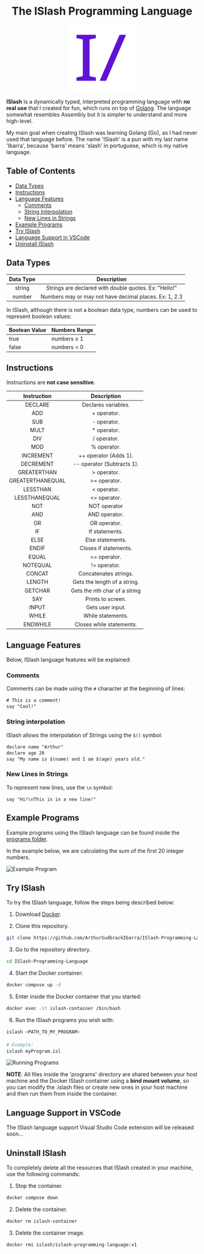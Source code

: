 <h1 align="center">The ISlash Programming Language</h1>

<p align="center">
    <img src="https://raw.githubusercontent.com/ArthurSudbrackIbarra/ISlash-VSCode-Language-Support/main/icons/islash.svg" width=180px/>
</p>

**ISlash** is a dynamically typed, interpreted programming language with **no real use** that I created for fun, which runs on top of [Golang](https://go.dev/). The language somewhat resembles Assembly but it is simpler to understand and more high-level.

My main goal when creating ISlash was learning Golang (Go), as I had never used that language before. The name 'ISlash' is a pun with my last name 'Ibarra', because 'barra' means 'slash' in portuguese, which is my native language.

## Table of Contents

* [Data Types](#data-types)
* [Instructions](#instructions)
* [Language Features](#language-features)
    * [Comments](#comments)
    * [String Interpolation](#string-interpolation)
    * [New Lines in Strings](#new-lines-in-strings)
* [Example Programs](#example-programs)
* [Try ISlash](#try-islash)
* [Language Support in VSCode](#language-support-in-vscode)
* [Uninstall ISlash](#uninstall-islash)
 
## Data Types

| Data Type |                       Description                      |
|:---------:|:------------------------------------------------------:|
|   string  |  Strings are declared with double quotes. Ex: "Hello!" |
|   number  | Numbers may or may not have decimal places. Ex: 1, 2.3 |

In ISlash, although there is not a boolean data type, numbers can be used to represent boolean values:

| Boolean Value | Numbers Range |
|---------------|---------------|
| true          | numbers ≥ 1   |
| false         | numbers < 0   |

## Instructions

Instructions are **not case sensitive**.

|    Instruction   |          Description          |
|:----------------:|:-----------------------------:|
|      DECLARE     |      Declares variables.      |
|        ADD       |          + operator.          |
|        SUB       |          - operator.          |
|       MULT       |          * operator.          |
|        DIV       |          / operator.          |
|        MOD       |          % operator.          |
|     INCREMENT    |     ++ operator (Adds 1).     |
|     DECREMENT    |   -- operator (Subtracts 1).  |
|    GREATERTHAN   |          > operator.          |
| GREATERTHANEQUAL |          >= operator.         |
|     LESSTHAN     |          < operator.          |
|   LESSTHANEQUAL  |          <= operator.         |
|        NOT       |          NOT operator         |
|        AND       |         AND operator.         |
|        OR        |          OR operator.         |
|        IF        |         If statements.        |
|       ELSE       |        Else statements.       |
|       ENDIF      |     Closes if statements.     |
|       EQUAL      |          == operator.         |
|     NOTEQUAL     |          != operator.         |
|      CONCAT      |     Concatenates strings.     |
|      LENGTH      |  Gets the length of a string. |
|      GETCHAR     | Gets the nth char of a string |
|        SAY       |       Prints to screen.       |
|       INPUT      |        Gets user input.       |
|       WHILE      |       While statements.       |
|     ENDWHILE     |    Closes while statements.   |

## Language Features

Below, ISlash language features will be explained:

### Comments

Comments can be made using the `#` character at the beginning of lines:

```
# This is a comment!
say "Cool!"
```

### String interpolation

ISlash allows the interpolation of Strings using the `$()` symbol:

```
declare name "Arthur"
declare age 20
say "My name is $(name) and I am $(age) years old."
```

### New Lines in Strings

To represent new lines, use the `\n` symbol:

```
say "Hi!\nThis is in a new line!"
```

## Example Programs

Example programs using the ISlash language can be found inside the [programs folder](https://github.com/ArthurSudbrackIbarra/ISlash-Programming-Language/tree/main/programs).

In the example below, we are calculating the sum of the first 20 integer numbers.

![Example Program](https://user-images.githubusercontent.com/69170322/183554138-31cde33d-26c6-4efc-b169-c21e0aa62aa3.png)


## Try ISlash

To try the ISlash language, follow the steps being described below:

1. Download [Docker](https://www.docker.com/products/docker-desktop/).

2. Clone this repository.

```sh
git clone https://github.com/ArthurSudbrackIbarra/ISlash-Programming-Language.git
```

3. Go to the repository directory.

```sh
cd ISlash-Programming-Language
```

4. Start the Docker container:

```sh
docker compose up -d
```

5. Enter inside the Docker container that you started:

```sh
docker exec -it islash-container /bin/bash
```

6. Run the ISlash programs you wish with:

```sh
islash <PATH_TO_MY_PROGRAM>

# Example:
islash myProgram.isl
```

![Running Programs](https://user-images.githubusercontent.com/69170322/183551455-e2b7d46f-7115-4a69-a03a-eafb5b67a323.png)

**NOTE**: All files inside the 'programs' directory are shared between your host machine and the Docker ISlash container using a **bind mount volume**, so you can modify the .islash files or create new ones in your host machine and then run them from inside the container. 

## Language Support in VSCode

The ISlash language support Visual Studio Code extension will be released soon...

## Uninstall ISlash

To completely delete all the resources that ISlash created in your machine, use the following commands:

1. Stop the container.

```sh
docker compose down
```

2. Delete the container.

```sh
docker rm islash-container
```

3. Delete the container image.

```sh
docker rmi islash/islash-programming-language:v1
```